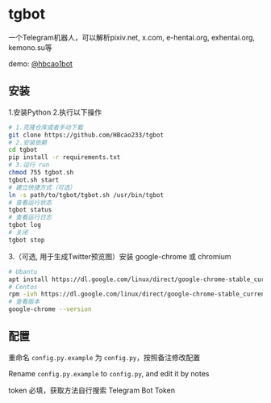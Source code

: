 # tgbot
一个Telegram机器人，可以解析pixiv.net, x.com, e-hentai.org, exhentai.org, kemono.su等

demo: [@hbcao1bot](https://t.me/hbcao1bot)

## 安装
1.安装Python
2.执行以下操作
```bash
# 1.克隆仓库或者手动下载
git clone https://github.com/HBcao233/tgbot
# 2.安装依赖
cd tgbot
pip install -r requirements.txt
# 3.运行 run
chmod 755 tgbot.sh
tgbot.sh start
# 建立快捷方式（可选）
ln -s path/to/tgbot/tgbot.sh /usr/bin/tgbot
# 查看运行状态
tgbot status
# 查看运行日志
tgbot log
# 关闭
tgbot stop
```
3.（可选, 用于生成Twitter预览图）安装 google-chrome 或 chromium
```bash
# Ubantu
apt install https://dl.google.com/linux/direct/google-chrome-stable_current_amd64.deb
# Centos
rpm -ivh https://dl.google.com/linux/direct/google-chrome-stable_current_x86_64.rpm
# 查看版本
google-chrome --version
```


## 配置
重命名 `config.py.example` 为 `config.py`，按照备注修改配置

Rename `config.py.example` to `config.py`, and edit it by notes

token 必填，获取方法自行搜索 Telegram Bot Token